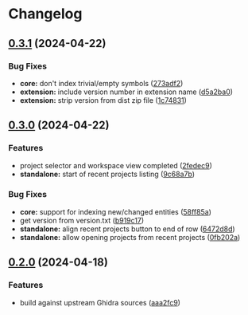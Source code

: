 # Changelog

## [0.3.1](https://github.com/garyttierney/ghidralite/compare/v0.3.0...v0.3.1) (2024-04-22)


### Bug Fixes

* **core:** don't index trivial/empty symbols ([273adf2](https://github.com/garyttierney/ghidralite/commit/273adf2d2ba45e4535ff6f47f87d7d9de4f5e96e))
* **extension:** include version number in extension name ([d5a2ba0](https://github.com/garyttierney/ghidralite/commit/d5a2ba06d3ada7fa0f6a21020beb73cb3e42d7ad))
* **extension:** strip version from dist zip file ([1c74831](https://github.com/garyttierney/ghidralite/commit/1c74831858733831b1be7b4e287334ae9a84c9e8))

## [0.3.0](https://github.com/garyttierney/ghidralite/compare/v0.2.0...v0.3.0) (2024-04-22)


### Features

* project selector and workspace view completed ([2fedec9](https://github.com/garyttierney/ghidralite/commit/2fedec915756c36e7aa234d651f5f74734f02cbd))
* **standalone:** start of recent projects listing ([9c68a7b](https://github.com/garyttierney/ghidralite/commit/9c68a7b1744830e18db99cd1a5af0cd39acb3236))


### Bug Fixes

* **core:** support for indexing new/changed entities ([58ff85a](https://github.com/garyttierney/ghidralite/commit/58ff85a63f40e1376bdafbf1f0ad5a04b2480aee))
* get version from version.txt ([b919c17](https://github.com/garyttierney/ghidralite/commit/b919c172427830fd4ca14cdeeb310eb5eee9d270))
* **standalone:** align recent projects button to end of row ([6472d8d](https://github.com/garyttierney/ghidralite/commit/6472d8d64df6d9af384f3a45e8d51d5f39b3bff1))
* **standalone:** allow opening projects from recent projects ([0fb202a](https://github.com/garyttierney/ghidralite/commit/0fb202adc849f1b083d6485f9331b929e1a9b2dc))

## [0.2.0](https://github.com/garyttierney/ghidralite/compare/0.1.1...v0.2.0) (2024-04-18)


### Features

* build against upstream Ghidra sources ([aaa2fc9](https://github.com/garyttierney/ghidralite/commit/aaa2fc95dfce1dd6cc94281e661ea8db9e1a8c6c))
